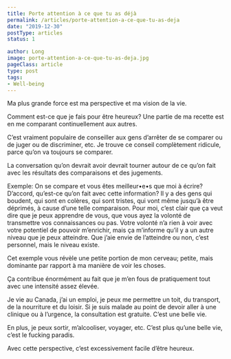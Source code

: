 ```yaml
---
title: Porte attention à ce que tu as déjà
permalink: /articles/porte-attention-a-ce-que-tu-as-deja
date: "2019-12-30"
postType: articles
status: 1

author: Long
image: porte-attention-a-ce-que-tu-as-deja.jpg
pageClass: article
type: post
tags:
- Well-being
---
```


Ma plus grande force est ma perspective et ma vision de la vie.

Comment est-ce que je fais pour être heureux? Une partie de ma recette est en me comparant continuellement aux autres.

C’est vraiment populaire de conseiller aux gens d’arrêter de se comparer ou de juger ou de discriminer, etc. Je trouve ce conseil complètement ridicule, parce qu’on va toujours se comparer.

La conversation qu’on devrait avoir devrait tourner autour de ce qu’on fait avec les résultats des comparaisons et des jugements.

Exemple: On se compare et vous êtes meilleur•e•s que moi à écrire? D’accord, qu’est-ce qu’on fait avec cette information? Il y a des gens qui boudent, qui sont en colères, qui sont tristes, qui vont même jusqu’à être déprimés, à cause d’une telle comparaison. Pour moi, c’est clair que ça veut dire que je peux apprendre de vous, que vous ayez la volonté de transmettre vos connaissances ou pas. Votre volonté n’a rien à voir avec votre potentiel de pouvoir m’enrichir, mais ça m’informe qu’il y a un autre niveau que je peux atteindre. Que j’aie envie de l’atteindre ou non, c’est personnel, mais le niveau existe.

Cet exemple vous révèle une petite portion de mon cerveau; petite, mais dominante par rapport à ma manière de voir les choses.

Ça contribue énormément au fait que je m’en fous de pratiquement tout avec une intensité assez élevée.

Je vie au Canada, j’ai un emploi, je peux me permettre un toit, du transport, de la nourriture et du loisir. Si je suis malade au point de devoir aller à une clinique ou à l’urgence, la consultation est gratuite. C’est une belle vie.

En plus, je peux sortir, m’alcooliser, voyager, etc. C’est plus qu’une belle vie, c’est le fucking paradis.

Avec cette perspective, c’est excessivement facile d’être heureux.
